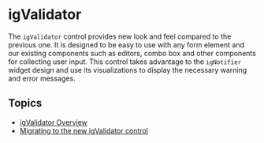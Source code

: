 ﻿<!--
|metadata|
{
    "fileName": "igvalidator",
    "controlName": "igValidator",
    "tags": []
}
|metadata|
-->

# igValidator

The `igValidator` control provides new look and feel compared to the previous one. It is designed to be easy to use with any form element and our existing components such as editors, combo box and other components for collecting user input. This control takes advantage to the `igNotifier` widget design and use its visualizations to display the necessary warning and error messages. 


## Topics

-   [igValidator Overview](igValidator-Overview.html)
-   [Migrating to the new igValidator control](igValidator-Migration-Topic.html)
